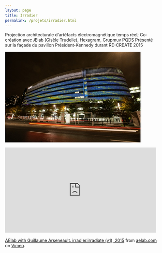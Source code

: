 ```yaml
---
layout: page
title: Irradier
permalink: /projets/irradier.html
---
```

Projection architecturale d'artéfacts électromagnétique temps réel;
Co-création avec Ælab (Gisèle Trudelle),  Hexagram, Grupmuv PQDS
Présenté sur la façade du pavillon Président-Kennedy durant RE-CREATE 2015

![irradier](../../assets/img/img_irradier_01.jpg)



<iframe src="https://player.vimeo.com/video/148788802" width="500" height="281" frameborder="0" webkitallowfullscreen mozallowfullscreen allowfullscreen></iframe>
<p><a href="https://vimeo.com/148788802">AElab with Guillaume Arseneault. irradier.irradiate (v1), 2015</a> from <a href="https://vimeo.com/user16372138">aelab.com</a> on <a href="https://vimeo.com">Vimeo</a>.</p>
